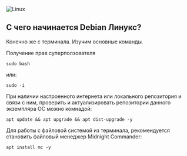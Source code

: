 ![Linux](https://i.pinimg.com/originals/85/5e/41/855e412974c495c792549d22f4e51568.png)

## С чего начинается Debian Линукс?

Конечно же с терминала. Изучим основные команды.

Получение прав суперползователя

```
sudo bash
```
или:

```
sudo -i
```
При наличии настроенного интернета или локального репозитория и связи с ним, проверить и актуализировать репозитории данного экземпляра ОС можно комнадой:

```
apt update && apt upgrade && apt dist-upgrade -y
```

Для работы с файловой системой из терминала, рекомендуется становить файловый менеджер Midnight Commander:

```
apt install mc -y
```